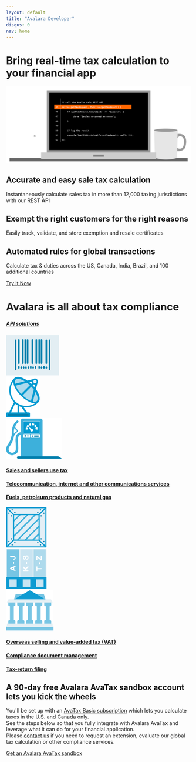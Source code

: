 ```yaml
---
layout: default
title: "Avalara Developer"
disqus: 0
nav: home
---
```

<div class="row">
    <div class="bg-map col-sm-12">
        <div class="row">
          <div class="col-sm-8 col-sm-offset-2 text-center">
            <h1 class="h1pp ">Bring real-time tax calculation to your financial app</h1>
            <img src="/images/Dev.com_Laptop_Code_outlines.svg" />
          </div>
        </div>
        <div class="row hidden-xs">
          <div class="col-sm-4 text-center">
            <div class="row">
              <div class="col-sm-8 col-sm-offset-2">
                  <h2>Accurate and easy sale tax calculation</h2>
                  <p>Instantaneously calculate sales tax in more than 12,000 taxing jurisdictions with our REST API</p>
              </div>
            </div>
          </div>
          <div class="col-sm-4 text-center">
            <div class="row">
              <div class="col-sm-8 col-sm-offset-2">
                  <h2>Exempt the right customers for the right reasons</h2>
                  <p>Easily track, validate, and store exemption and resale certificates</p>
              </div>
            </div>
          </div>
          <div class="col-sm-4 text-center">
            <div class="row">
              <div class="col-sm-8 col-sm-offset-2">
                <h2>Automated rules for global transactions</h2>
                <p>Calculate tax & duties across the US, Canada, India, Brazil, and 100 additional countries</p>
              </div>
            </div>
          </div>
        </div>
        <div class="row margin-top">
          <div class="col-sm-12 text-center btn-callout"><a href="/avatax/get-started" role="button">Try it Now</a></div>
        </div>
        <div class="row bg-white border-top padding-bottom">
          <div class="col-sm-6 col-sm-offset-3 text-center">
            <h1>Avalara is all about tax compliance</h1>
            <h5><a href="/avalara-apis">API solutions</a></h5>
          </div>
        </div>
        <div class="row bg-white padding-top">
          <div class="col-xs-2 col-xs-offset-2 col-sm-offset-2 col-sm-2 text-center">
            <a href="/avatax"><img src="/images/devdot/DevDotSvgGAssets_BarCode.svg" height="110" /></a>
          </div>
          <div class="col-xs-2 col-xs-offset-1 col-sm-offset-1 col-sm-2 text-center">
            <a href="/communications"><img src="/images/devdot/DevDotSvgGAssets_SatelliteDish.svg" height="110" /></a>
          </div>
          <div class="col-xs-2 col-xs-offset-1 col-sm-offset-1 col-sm-2 text-center">
            <a href="/excise"><img src="/images/devdot/DevDotSvgGAssets_GasPump.svg" height="110" /></a>
          </div>
        </div>
        <div class="row bg-white padding-top padding-bottom">
          <div class="col-xs-2 col-xs-offset-2 col-sm-offset-2 col-sm-2 text-center">
            <a href="/avatax"><h4 class="hidden-xs">Sales and sellers use tax</h4></a>
          </div>
          <div class="col-xs-2 col-xs-offset-1 col-sm-offset-1 col-sm-2 text-center">
            <a href="/communications"><h4 class="hidden-xs">Telecommunication, internet and other communications services</h4></a>
          </div>
          <div class="col-xs-2 col-xs-offset-1 col-sm-offset-1 col-sm-2 text-center">
            <a href="/excise"><h4 class="hidden-xs">Fuels, petroleum products and natural gas</h4></a>
          </div>
        </div>
        <div class="row bg-white padding-top">
          <div class="col-xs-2 col-xs-offset-2 col-sm-offset-2 col-sm-2 text-center">
            <a href="/landedcost"><img src="/images/devdot/DevDotSvgGAssets_ShippingCrate.svg" height="110" /></a>
          </div>
          <div class="col-xs-2 col-xs-offset-1 col-sm-offset-1 col-sm-2 text-center">
            <a href="/certcapture"><img src="/images/devdot/DevDot_CertificateBindersBlue.svg" height="110" /></a>
          </div>
          <div class="col-xs-2 col-xs-offset-1 col-sm-offset-1 col-sm-2 text-center">
            <a href="/trustfile"><img src="/images/devdot/DevDot_GovtBldgBlue-02.svg" height="110" /></a>
          </div>
        </div>
        <div class="row bg-white padding-top padding-bottom">
          <div class="col-xs-2 col-xs-offset-2 col-sm-offset-2 col-sm-2 text-center">
            <a href="/landedcost"><h4 class="hidden-xs">Overseas selling and value-added tax (VAT)</h4></a>
          </div>
          <div class="col-xs-2 col-xs-offset-1 col-sm-offset-1 col-sm-2 text-center">
            <a href="/certcapture"><h4 class="hidden-xs">Compliance document management</h4></a>
          </div>
          <div class="col-xs-2 col-xs-offset-1 col-sm-offset-1 col-sm-2 text-center">
            <a href="/trustfile"><h4 class="hidden-xs">Tax-return filing</h4></a>
          </div>
        </div>
        <div class="row border-top">
          <div class="col-xs-8 col-xs-offset-2 col-sm-6 col-sm-offset-3 text-center">
            <h2>A 90-day free Avalara AvaTax sandbox account lets you kick the wheels</h2>
          </div>
        </div>
        <div class="row">
          <div class="col-xs-8 col-xs-offset-2 col-sm-6 col-sm-offset-3">
            <p>
              You'll be set up with an <a href="/avatax/get-started#signup">AvaTax Basic subscription</a> which lets you calculate taxes in the U.S. and Canada only.<br />
              See the steps below so that you fully integrate with Avalara AvaTax and leverage what it can do for your financial application.<br />
              Please <a href="mailto:sales@avalara.com">contact us</a> if you need to request an extension, evaluate our global tax calculation or other compliance services.<br />
            </p>
          </div>
        </div>
        <div class="row margin-top">
          <div class="col-sm-12 text-center btn-callout"><a href="/avatax/get-started#signup" role="button">Get an Avalara AvaTax sandbox</a></div>
        </div>
    </div>
</div>
